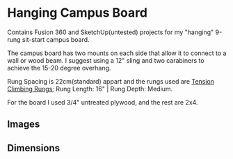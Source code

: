 # Hanging Campus Board
Contains Fusion 360 and SketchUp(untested) projects for my "hanging" 9-rung sit-start campus board.

The campus board has two mounts on each side that allow it to connect to a wall or wood beam. I suggest using a 12" sling and two carabiners to achieve the 15-20 degree overhang.

Rung Spacing is 22cm(standard) appart and the rungs used are  [Tension Climbing Rungs](https://www.tensionclimbing.com/product/standard-rungs/); Rung Length: 16" | Rung Depth: Medium.

For the board I used 3/4" untreated plywood, and the rest are 2x4.

## Images

## Dimensions